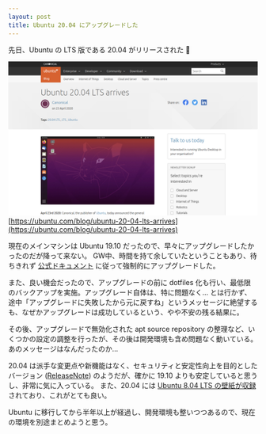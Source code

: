 ```yaml
---
layout: post
title: Ubuntu 20.04 にアップグレードした
---
```


先日、Ubuntu の LTS 版である 20.04 がリリースされた :tada:

![](/images/2020-05-13-ubuntu20.04-announcement.png)
[https://ubuntu.com/blog/ubuntu-20-04-lts-arrives](https://ubuntu.com/blog/ubuntu-20-04-lts-arrives)

現在のメインマシンは Ubuntu 19.10 だったので、早々にアップグレードしたかったのだが降って来ない。
GW中、時間を持て余していたということもあり、待ちきれず [公式ドキュメント](https://wiki.ubuntu.com/FocalFossa/ReleaseNotes) に従って強制的にアップグレードした。

また、良い機会だったので、アップグレードの前に dotfiles 化も行い、最低限のバックアップを実施。アップグレード自体は、特に問題なく...
とは行かず、途中「アップグレードに失敗したから元に戻すね」というメッセージに絶望するも、なぜかアップグレードは成功しているという、やや不安の残る結果に。

その後、アップグレードで無効化された apt source repository の整理など、いくつかの設定の調整を行ったが、その後は開発環境も含め問題なく動いている。あのメッセージはなんだったのか...

20.04 は派手な変更点や新機能はなく、セキュリティと安定性向上を目的としたバージョン ([ReleaseNote](https://wiki.ubuntu.com/FocalFossa/ReleaseNotes/Ja)) のようだが、確かに 19.10 よりも安定していると思うし、非常に気に入っている。
また、20.04 には [Ubuntu 8.04 LTS の壁紙が収録](https://gihyo.jp/admin/serial/01/ubuntu-recipe/0616?page=2) されており、これがとても良い。

Ubuntu に移行してから半年以上が経過し、開発環境も整いつつあるので、現在の環境を別途まとめようと思う。

